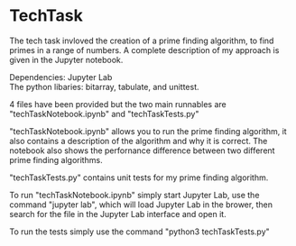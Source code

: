 # TechTask

The tech task invloved the creation of a prime finding algorithm, to find primes in a range of numbers. A complete description of my approach is given in the Jupyter notebook. 

Dependencies:
Jupyter Lab  
The python libaries: bitarray, tabulate, and unittest.  

4 files have been provided but the two main runnables are "techTaskNotebook.ipynb" and "techTaskTests.py"  

"techTaskNotebook.ipynb" allows you to run the prime finding algorithm, it also contains a description of the algorithm and why it is correct. The notebook also shows the perfornance difference between two different prime finding algorithms.  

"techTaskTests.py" contains unit tests for my prime finding algorithm.  

To run "techTaskNotebook.ipynb" simply start Jupyter Lab, use the command "jupyter lab", which will load Jupyter Lab in the brower, then search for the file in the Jupyter Lab interface and open it.  

To run the tests simply use the command "python3 techTaskTests.py"
